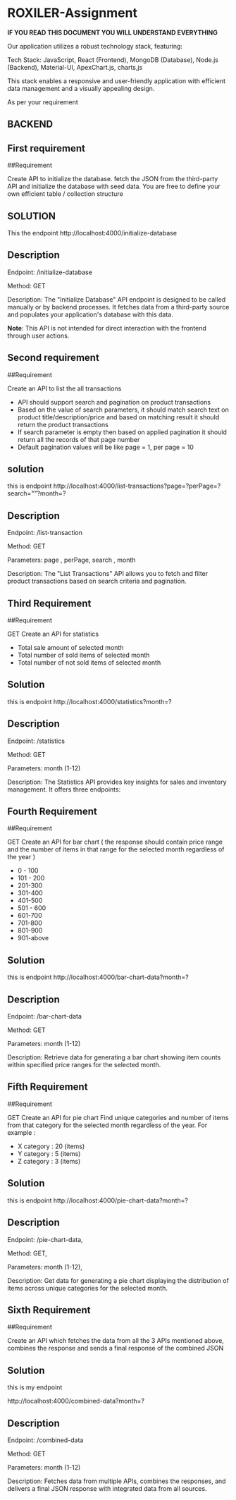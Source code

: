 # ROXILER-Assignment

**IF YOU READ THIS DOCUMENT YOU WILL UNDERSTAND EVERYTHING**


Our application utilizes a robust technology stack, featuring:

Tech Stack: JavaScript, React (Frontend), MongoDB (Database), Node.js (Backend), Material-UI, ApexChart.js, charts,js

This stack enables a responsive and user-friendly application with efficient data management and a visually appealing design.


As per your requirement 

## BACKEND

## First requirement

##Requirement

Create API to initialize the database. fetch the JSON from the third-party API and
initialize the database with seed data. You are free to define your own efficient table /
collection structure

## SOLUTION

This the endpoint
http://localhost:4000/initialize-database

## Description

Endpoint: /initialize-database

Method: GET

Description: The "Initialize Database" API endpoint is designed to be called manually or by backend processes. It fetches data from a third-party source and populates your application's database with this data.

**Note**: This API is not intended for direct interaction with the frontend through user actions. 


## Second requirement

##Requirement

Create an API to list the all transactions
- API should support search and pagination on product transactions
- Based on the value of search parameters, it should match search text on product
  title/description/price and based on matching result it should return the product
  transactions
- If search parameter is empty then based on applied pagination it should return all the
  records of that page number
- Default pagination values will be like page = 1, per page = 10

## solution

this is endpoint 
http://localhost:4000/list-transactions?page=?perPage=?search=""?month=?

## Description

Endpoint: /list-transaction

Method: GET

Parameters: page , perPage, search , month 

Description: The "List Transactions" API allows you to fetch and filter product transactions based on search criteria and pagination.


## Third Requirement

##Requirement

GET
Create an API for statistics
- Total sale amount of selected month
- Total number of sold items of selected month
- Total number of not sold items of selected month

## Solution

this is endpoint 
http://localhost:4000/statistics?month=?

## Description

Endpoint: /statistics

Method: GET

Parameters: month (1-12) 

Description: The Statistics API provides key insights for sales and inventory management. It offers three endpoints:


## Fourth Requirement

##Requirement

GET
Create an API for bar chart ( the response should contain price range and the number
of items in that range for the selected month regardless of the year )
- 0 - 100
- 101 - 200
- 201-300
- 301-400
- 401-500
- 501 - 600
- 601-700
- 701-800
- 801-900
- 901-above


## Solution

this is endpoint 
http://localhost:4000/bar-chart-data?month=?

## Description

Endpoint: /bar-chart-data

Method: GET

Parameters: month (1-12)

Description: Retrieve data for generating a bar chart showing item counts within specified price ranges for the selected month.


## Fifth Requirement 

##Requirement 

GET
Create an API for pie chart Find unique categories and number of items from that
category for the selected month regardless of the year.
For example :
- X category : 20 (items)
- Y category : 5 (items)
- Z category : 3 (items)

## Solution

this is endpoint
http://localhost:4000/pie-chart-data?month=?


## Description

Endpoint: /pie-chart-data, 

Method: GET, 

Parameters: month (1-12), 

Description: Get data for generating a pie chart displaying the distribution of items across unique categories for the selected month.


## Sixth Requirement

##Requirement

Create an API which fetches the data from all the 3 APIs mentioned above, combines
the response and sends a final response of the combined JSON

## Solution 

this is my endpoint

http://localhost:4000/combined-data?month=?

## Description 

Endpoint: /combined-data

Method: GET

Parameters: month (1-12)

Description: Fetches data from multiple APIs, combines the responses, and delivers a final JSON response with integrated data from all sources.
